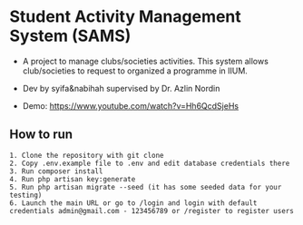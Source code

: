 # Student Activity Management System (SAMS)

- A project to manage clubs/societies activities. This system allows club/societies to request to organized a programme in IIUM. 

- Dev by syifa&nabihah supervised by Dr. Azlin Nordin 

- Demo: https://www.youtube.com/watch?v=Hh6QcdSjeHs

## How to run

    1. Clone the repository with git clone
    2. Copy .env.example file to .env and edit database credentials there
    3. Run composer install
    4. Run php artisan key:generate
    5. Run php artisan migrate --seed (it has some seeded data for your testing)
    6. Launch the main URL or go to /login and login with default credentials admin@gmail.com - 123456789 or /register to register users


